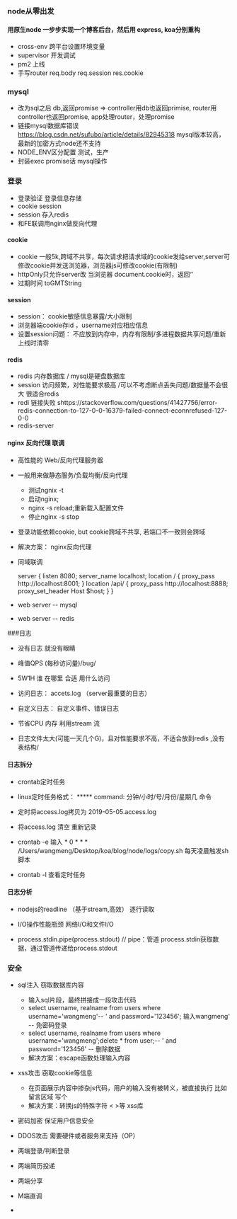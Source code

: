### node从零出发

#### 用原生node 一步步实现一个博客后台，然后用 express, koa分别重构

- cross-env 跨平台设置环境变量
- supervisor 开发调试
- pm2 上线
- 手写router req.body req.session res.cookie

### mysql 
- 改为sql之后 db,返回promise => controller用db也返回primise, router用controller也返回promise, app处理router，处理promise
- 链接mysql数据库错误  https://blog.csdn.net/sufubo/article/details/82945318 mysql版本较高，最新的加密方式node还不支持
- NODE_ENV区分配置 测试，生产
- 封装exec promise话 mysql操作

### 登录

- 登录验证 登录信息存储
- cookie session 
- session 存入redis
- 和FE联调用nginx做反向代理

#### cookie

- cookie 一般5k,跨域不共享，每次请求把请求域的cookie发给server,server可修改cookie并发送浏览器，浏览器js可修改cookie(有限制)
- httpOnly只允许server改 当浏览器 document.cookie时，返回‘’
- 过期时间 toGMTString

#### session

- session： cookie敏感信息暴露/大小限制
- 浏览器端cookie存id ，username对应相应信息
- 设置session问题： 不应放到内存中，内存有限制/多进程数据共享问题/重新上线时清零

#### redis

- redis 内存数据库 / mysql是硬盘数据库
- session 访问频繁，对性能要求极高 /可以不考虑断点丢失问题/数据量不会很大 很适合redis
- redi 链接失败 shttps://stackoverflow.com/questions/41427756/error-redis-connection-to-127-0-0-16379-failed-connect-econnrefused-127-0-0
- redis-server
#### nginx 反向代理 联调

- 高性能的 Web/反向代理服务器
- 一般用来做静态服务/负载均衡/反向代理
    - 测试ngnix  -t  
    - 启动nginx; 
    - nginx -s reload;重新载入配置文件
    - 停止nginx -s stop
- 登录功能依赖cookie, but cookie跨域不共享, 若端口不一致则会跨域  
- 解决方案： nginx反向代理
- 同域联调

    server {
        listen 8080;
        server_name localhost;
        location / {
            proxy_pass http://localhost:8001;
        }
        location /api/ {
            proxy_pass http://localhost:8888;
            proxy_set_header Host $host;
        }
    }




- web server -- mysql
- web server -- redis


###日志

- 没有日志 就没有眼睛
- 峰值QPS (每秒访问量)/bug/
- 5W1H 谁 在哪里 合适 用什么访问

- 访问日志： accets.log （server最重要的日志）
- 自定义日志： 自定义事件、错误日志

- 节省CPU 内存 利用stream 流
- 日志文件太大(可能一天几个G)，且对性能要求不高，不适合放到redis ,没有表结构/

#### 日志拆分
- crontab定时任务
- linux定时任务格式：  ***** command:  分钟/小时/号/月份/星期几  命令
- 定时将access.log拷贝为 2019-05-05.access.log
- 将access.log 清空 重新记录
  
- crontab -e    输入 * 0 * * * /Users/wangmeng/Desktop/koa/blog/node/logs/copy.sh 每天凌晨触发sh脚本
- crontab -l 查看定时任务

#### 日志分析
- nodejs的readline （基于stream,高效） 逐行读取

- I/O操作性能瓶颈 网络I/O和文件I/O
- process.stdin.pipe(process.stdout) // pipe：管道  process.stdin获取数据，通过管道传递给process.stdout



### 安全

- sql注入 窃取数据库内容
    - 输入sql片段，最终拼接成一段攻击代码
    - select username, realname from users where username='wangmeng'-- ' and password='123456'; 输入wangmeng'   --  免密码登录
    - select username, realname from users where username='wangmeng';delete * from user;-- ' and password='123456'  -- 删除数据
    - 解决方案：escape函数处理输入内容 
- xss攻击 窃取cookie等信息
    - 在页面展示内容中掺杂js代码，用户的输入没有被转义，被直接执行 比如留言区域 写个<script>alert(’wm最帅‘)</script>
    - 解决方案：转换js的特殊字符 < >等   xss库
- 密码加密 保证用户信息安全
- DDOS攻击 需要硬件或者服务来支持（OP）

- 两端登录/判断登录
- 两端简历投递
- 两端分享
- M端直调
- 